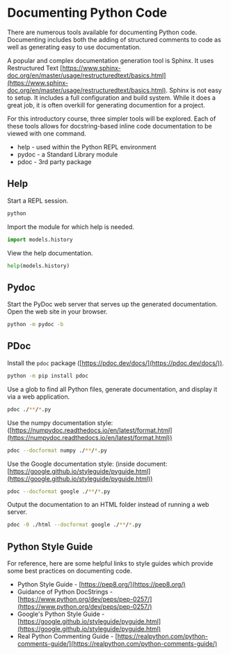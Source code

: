 # Documenting Python Code

There are numerous tools available for documenting Python code. Documenting includes both the adding of structured comments to code as well as generating easy to use documentation.

A popular and complex documentation generation tool is Sphinx. It uses Restructured Text [https://www.sphinx-doc.org/en/master/usage/restructuredtext/basics.html](https://www.sphinx-doc.org/en/master/usage/restructuredtext/basics.html). Sphinx is not easy to setup. It includes a full configuration and build system. While it does a great job, it is often overkill for generating documention for a project.

For this introductory course, three simpler tools will be explored. Each of these tools allows for docstring-based inline code documentation to be viewed with one command.

- help - used within the Python REPL environment
- pydoc - a Standard Library module
- pdoc - 3rd party package

## Help

Start a REPL session.

```bash
python
```

Import the module for which help is needed.

```python
import models.history
```

View the help documentation.

```python
help(models.history)
```

## Pydoc

Start the PyDoc web server that serves up the generated documentation. Open the web site in your browser.

```bash
python -m pydoc -b
```

## PDoc

Install the `pdoc` package ([https://pdoc.dev/docs/](https://pdoc.dev/docs/)).

```bash
python -m pip install pdoc
```

Use a glob to find all Python files, generate documentation, and display it via a web application.

```bash
pdoc ./**/*.py
```

Use the numpy documentation style: ([https://numpydoc.readthedocs.io/en/latest/format.html](https://numpydoc.readthedocs.io/en/latest/format.html))

```bash
pdoc --docformat numpy ./**/*.py
```

Use the Google documentation style: (inside document: [https://google.github.io/styleguide/pyguide.html](https://google.github.io/styleguide/pyguide.html))

```bash
pdoc --docformat google ./**/*.py
```

Output the documentation to an HTML folder instead of running a web server.

```bash
pdoc -0 ./html --docformat google ./**/*.py
```

## Python Style Guide

For reference, here are some helpful links to style guides which provide some best practices on documenting code.

- Python Style Guide - [https://pep8.org/](https://pep8.org/)
- Guidance of Python DocStrings - [https://www.python.org/dev/peps/pep-0257/](https://www.python.org/dev/peps/pep-0257/)
- Google's Python Style Guide - [https://google.github.io/styleguide/pyguide.html](https://google.github.io/styleguide/pyguide.html)
- Real Python Commenting Guide - [https://realpython.com/python-comments-guide/](https://realpython.com/python-comments-guide/)
